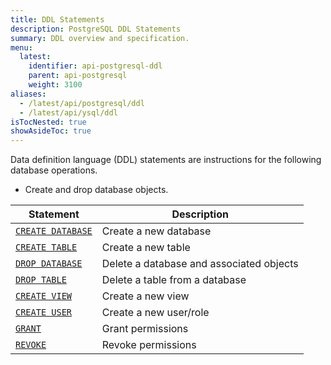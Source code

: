 ```yaml
---
title: DDL Statements
description: PostgreSQL DDL Statements
summary: DDL overview and specification.
menu:
  latest:
    identifier: api-postgresql-ddl
    parent: api-postgresql
    weight: 3100
aliases:
  - /latest/api/postgresql/ddl
  - /latest/api/ysql/ddl
isTocNested: true
showAsideToc: true
---
```


Data definition language (DDL) statements are instructions for the following database operations.

- Create and drop database objects.

Statement | Description |
----------|-------------|
[`CREATE DATABASE`](../ddl_create_database) | Create a new database |
[`CREATE TABLE`](../ddl_create_table) | Create a new table |
[`DROP DATABASE`](../ddl_drop_database) | Delete a database and associated objects |
[`DROP TABLE`](../ddl_drop_table) | Delete a table from a database |
[`CREATE VIEW`](../ddl_create_view) | Create a new view |
[`CREATE USER`](../permissions) | Create a new user/role |
[`GRANT`](../permissions) | Grant permissions|
[`REVOKE`](../permissions) | Revoke permissions |
